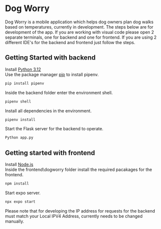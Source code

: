# Dog Worry

Dog Worry is a mobile application which helps dog owners plan dog walks based on temperatures, currently in development.
The steps below are for development of the app. If you are working with visual code please open 2 separate terminals, one for backend and one for frontend. If you are using 2 different IDE's for the backend and frontend just follow the steps.

## Getting Started with backend
Install [Python 3.12](https://www.python.org/downloads/)
\
Use the package manager [pip](https://pip.pypa.io/en/stable/) to install pipenv.

```bash
pip install pipenv
```
Inside the backend folder enter the environment shell.
```bash
pipenv shell
```
Install all dependencies in the environment.
```bash
pipenv install
```
Start the Flask server for the backend to operate.
```bash
Python app.py
```

## Getting started with frontend
Install [Node.js](https://nodejs.org/en)
\
Inside the frontend\dogworry folder install the required pacakages for the frontend.
```bash
npm install
```
Start expo server.
```bash
npx expo start
```
Please note that for developing the IP address for requests for the backend must match your Local IPV4 Address, currently needs to be changed manually.

